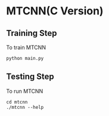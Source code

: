 # MTCNN(C Version)

## Training Step

To train MTCNN

``` shell
python main.py
```

## Testing Step

To run MTCNN

``` shell
cd mtcnn
./mtcnn --help
```
